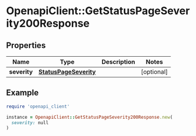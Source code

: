 # OpenapiClient::GetStatusPageSeverity200Response

## Properties

| Name | Type | Description | Notes |
| ---- | ---- | ----------- | ----- |
| **severity** | [**StatusPageSeverity**](StatusPageSeverity.md) |  | [optional] |

## Example

```ruby
require 'openapi_client'

instance = OpenapiClient::GetStatusPageSeverity200Response.new(
  severity: null
)
```

